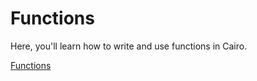 # Functions

Here, you'll learn how to write and use functions in Cairo.

[Functions](https://cairo-book.github.io/ch02-03-functions.html)
